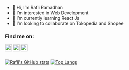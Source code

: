 - 👋 Hi, I’m Rafli Ramadhan
- 👀 I’m interested in Web Development
- 🌱 I’m currently learning React Js
- 💞️ I’m looking to collaborate on Tokopedia and Shopee

### Find me on:

[<img align="left" alt="raflyrdn | Instagram" width="22px" src="https://cdn.jsdelivr.net/npm/simple-icons@v3/icons/instagram.svg" />][instagram]
[<img align="left" alt="raflyrdnn | Twitter" width="22px" src="https://cdn.jsdelivr.net/npm/simple-icons@v3/icons/twitter.svg" />][twitter]
[<img align="left" alt="Rafli Ramadhan | Youtube" width="22px" src="https://cdn.jsdelivr.net/npm/simple-icons@v3/icons/youtube.svg" />][youtube]

<br />
<br />

[![Rafli's GitHub stats](https://github-readme-stats.vercel.app/api?username=raflyrrr&theme=nightowl&show_icons=true)](https://github.com/anuraghazra/github-readme-stats)
[![Top Langs](https://github-readme-stats.vercel.app/api/top-langs/?username=raflyrrr&layout=compact&theme=nightowl)](https://github.com/anuraghazra/github-readme-stats)



<!---
raflyrrr/raflyrrr is a ✨ special ✨ repository because its `README.md` (this file) appears on your GitHub profile.
You can click the Preview link to take a look at your changes.
--->
[twitter]: https://twitter.com/raflyrdnn
[instagram]: https://instagram.com/raflyrdn
[youtube]: https://youtube.com/rafliramadhan
